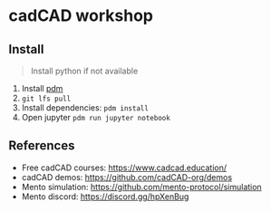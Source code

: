 # cadCAD workshop

## Install

> Install python if not available

1. Install [pdm](https://pdm.fming.dev/latest/#recommended-installation-method)
2. `git lfs pull`
3. Install dependencies: `pdm install`
4. Open jupyter `pdm run jupyter notebook`

## References

- Free cadCAD courses: https://www.cadcad.education/
- cadCAD demos: https://github.com/cadCAD-org/demos
- Mento simulation: https://github.com/mento-protocol/simulation
- Mento discord: https://discord.gg/hpXenBug